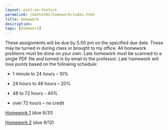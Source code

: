 ```yaml
---
layout: post-no-feature
permalink: /math3302/homework/index.html
title: Homework
description: 
tags: [homework]
---
```



These assignments will be due by 5:00 pm on the specified due date. These may be
turned in during class or brought to my office. All homework problems must be done on your own. Late homework
must be scanned to a single PDF file and turned in by email to the professor. Late homework will lose points based
on the following schedule:

* 1 minute to 24 hours – 10%

* 24 hours to 48 hours – 20%

* 48 to 72 hours – 40%

* over 72 hours – no credit



<a href="/assets/homework1.pdf">Homework 1</a> (due 8/31)

<a href="/assets/homework2.pdf">Homework 2</a> (due 9/12)






